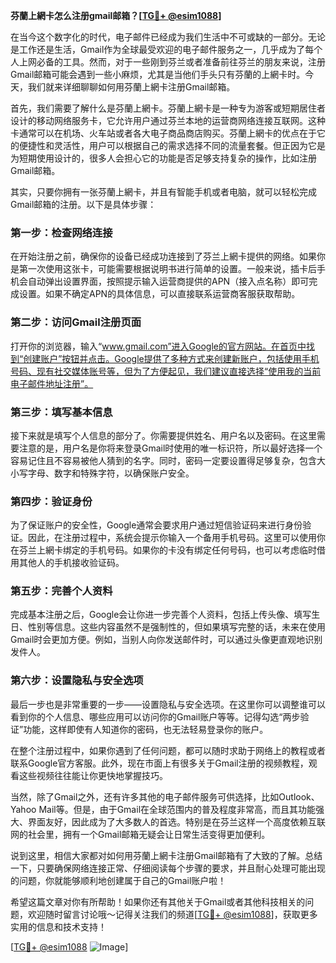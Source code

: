**芬蘭上網卡怎么注册gmail邮箱？[[TG💪+ @esim1088](https://t.me/s/esim1088)]**

在当今这个数字化的时代，电子邮件已经成为我们生活中不可或缺的一部分。无论是工作还是生活，Gmail作为全球最受欢迎的电子邮件服务之一，几乎成为了每个人上网必备的工具。然而，对于一些刚到芬兰或者准备前往芬兰的朋友来说，注册Gmail邮箱可能会遇到一些小麻烦，尤其是当他们手头只有芬蘭的上網卡时。今天，我们就来详细聊聊如何用芬蘭上網卡注册Gmail邮箱。

首先，我们需要了解什么是芬蘭上網卡。芬蘭上網卡是一种专为游客或短期居住者设计的移动网络服务卡，它允许用户通过芬兰本地的运营商网络连接互联网。这种卡通常可以在机场、火车站或者各大电子商品商店购买。芬蘭上網卡的优点在于它的便捷性和灵活性，用户可以根据自己的需求选择不同的流量套餐。但正因为它是为短期使用设计的，很多人会担心它的功能是否足够支持复杂的操作，比如注册Gmail邮箱。

其实，只要你拥有一张芬蘭上網卡，并且有智能手机或者电脑，就可以轻松完成Gmail邮箱的注册。以下是具体步骤：

### 第一步：检查网络连接

在开始注册之前，确保你的设备已经成功连接到了芬兰上網卡提供的网络。如果你是第一次使用这张卡，可能需要根据说明书进行简单的设置。一般来说，插卡后手机会自动弹出设置界面，按照提示输入运营商提供的APN（接入点名称）即可完成设置。如果不确定APN的具体信息，可以直接联系运营商客服获取帮助。

### 第二步：访问Gmail注册页面

打开你的浏览器，输入“www.gmail.com”进入Google的官方网站。在首页中找到“创建账户”按钮并点击。Google提供了多种方式来创建新账户，包括使用手机号码、现有社交媒体账号等，但为了方便起见，我们建议直接选择“使用我的当前电子邮件地址注册”。

### 第三步：填写基本信息

接下来就是填写个人信息的部分了。你需要提供姓名、用户名以及密码。在这里需要注意的是，用户名是你将来登录Gmail时使用的唯一标识符，所以最好选择一个容易记住且不容易被他人猜到的名字。同时，密码一定要设置得足够复杂，包含大小写字母、数字和特殊字符，以确保账户安全。

### 第四步：验证身份

为了保证账户的安全性，Google通常会要求用户通过短信验证码来进行身份验证。因此，在注册过程中，系统会提示你输入一个备用手机号码。这里可以使用你在芬兰上網卡绑定的手机号码。如果你的卡没有绑定任何号码，也可以考虑临时借用其他人的手机接收验证码。

### 第五步：完善个人资料

完成基本注册之后，Google会让你进一步完善个人资料，包括上传头像、填写生日、性别等信息。这些内容虽然不是强制性的，但如果填写完整的话，未来在使用Gmail时会更加方便。例如，当别人向你发送邮件时，可以通过头像更直观地识别发件人。

### 第六步：设置隐私与安全选项

最后一步也是非常重要的一步——设置隐私与安全选项。在这里你可以调整谁可以看到你的个人信息、哪些应用可以访问你的Gmail账户等等。记得勾选“两步验证”功能，这样即使有人知道你的密码，也无法轻易登录你的账户。

在整个注册过程中，如果你遇到了任何问题，都可以随时求助于网络上的教程或者联系Google官方客服。此外，现在市面上有很多关于Gmail注册的视频教程，观看这些视频往往能让你更快地掌握技巧。

当然，除了Gmail之外，还有许多其他的电子邮件服务可供选择，比如Outlook、Yahoo Mail等。但是，由于Gmail在全球范围内的普及程度非常高，而且其功能强大、界面友好，因此成为了大多数人的首选。特别是在芬兰这样一个高度依赖互联网的社会里，拥有一个Gmail邮箱无疑会让日常生活变得更加便利。

说到这里，相信大家都对如何用芬蘭上網卡注册Gmail邮箱有了大致的了解。总结一下，只要确保网络连接正常、仔细阅读每个步骤的要求，并且耐心处理可能出现的问题，你就能够顺利地创建属于自己的Gmail账户啦！

希望这篇文章对你有所帮助！如果你还有其他关于Gmail或者其他科技相关的问题，欢迎随时留言讨论哦～记得关注我们的频道[[TG💪+ @esim1088](https://t.me/s/esim1088)]，获取更多实用的信息和技术支持！

[[TG💪+ @esim1088](https://t.me/s/esim1088) ![Image](https://i.postimg.cc/4NQfJmqS/Snipaste-2025-05-13-00-14-12.png)]